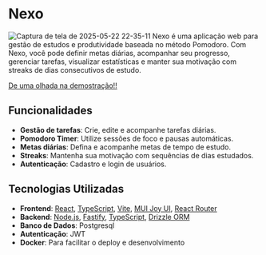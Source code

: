 # Nexo
![Captura de tela de 2025-05-22 22-35-11](https://github.com/user-attachments/assets/c7f2c5a5-601f-4658-8c97-ff0a51700a73)
Nexo é uma aplicação web para gestão de estudos e produtividade baseada no método Pomodoro. Com Nexo, você pode definir metas diárias, acompanhar seu progresso, gerenciar tarefas, visualizar estatísticas e manter sua motivação com streaks de dias consecutivos de estudo.

[De uma olhada na demostração!!](https://nexo-nu.vercel.app)

## Funcionalidades

- **Gestão de tarefas**: Crie, edite e acompanhe tarefas diárias.
- **Pomodoro Timer**: Utilize sessões de foco e pausas automáticas.
- **Metas diárias**: Defina e acompanhe metas de tempo de estudo.
- **Streaks**: Mantenha sua motivação com sequências de dias estudados.
- **Autenticação**: Cadastro e login de usuários.

## Tecnologias Utilizadas

- **Frontend**: [React](https://react.dev/), [TypeScript](https://www.typescriptlang.org/), [Vite](https://vitejs.dev/), [MUI Joy UI](https://mui.com/joy-ui/), [React Router](https://reactrouter.com/)
- **Backend**: [Node.js](https://nodejs.org/), [Fastify](https://fastify.dev/), [TypeScript](https://www.typescriptlang.org/), [Drizzle ORM](https://orm.drizzle.team/)
- **Banco de Dados**: Postgresql
- **Autenticação**: JWT
- **Docker**: Para facilitar o deploy e desenvolvimento
